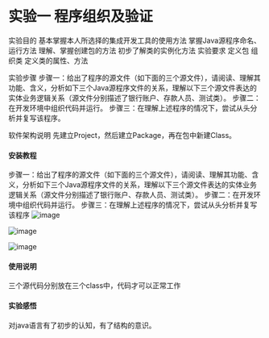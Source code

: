 # 实验一 程序组织及验证

实验目的 基本掌握本人所选择的集成开发工具的使用方法 掌握Java源程序命名、运行方法 理解、掌握创建包的方法 初步了解类的实例化方法 实验要求 定义包 组织类 定义类的属性、方法 

实验步骤 
步骤一：给出了程序的源文件（如下面的三个源文件），请阅读、理解其功能、含义，分析如下三个Java源程序文件的关系，理解以下三个源文件表达的实体业务逻辑关系（源文件分别描述了银行账户、存款人员、测试类）。 
步骤二：在开发环境中组织代码并运行。 
步骤三：在理解上述程序的情况下，尝试从头分析并复写该程序。

软件架构说明
先建立Project，然后建立Package，再在包中新建Class。


#### 安装教程
步骤一：给出了程序的源文件（如下面的三个源文件），请阅读、理解其功能、含义，分析如下三个Java源程序文件的关系，理解以下三个源文件表达的实体业务逻辑关系（源文件分别描述了银行账户、存款人员、测试类）。
步骤二：在开发环境中组织代码并运行。
步骤三：在理解上述程序的情况下，尝试从头分析并复写该程序
![image](https://github.com/77ldh/experiment1-Program-organization-and-verification/assets/145440886/ff8f1ae6-9cf3-4a0f-9db5-87195bbe0143)

![image](https://github.com/77ldh/experiment1-Program-organization-and-verification/assets/145440886/4e7bdc27-0ca9-4565-8ed9-255cc48a7569)

![image](https://github.com/77ldh/experiment1-Program-organization-and-verification/assets/145440886/53cf28b8-86a6-4f11-9263-7da47f8f2a6a)




#### 使用说明
三个源代码分别放在三个class中，代码才可以正常工作

#### 实验感悟
对java语言有了初步的认知，有了结构的意识。
